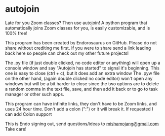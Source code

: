 # autojoin
Late for you Zoom classes? Then use autojoin! A python program that automatically joins Zoom classes for you, is easily customizable, and is 100% free!

This program has been created by Endorosaurus on GitHub. Please do not share without crediting me first. If you were to share send a link leading back here so people can check out my other future projects!

The .py file (if just double clicked, no code editor or anything) will open up a console window and say "Autojoin has started" to signal it's beginning. This one is easy to close (ctrl + c), but it does add an extra window
The .pyw file on the other hand, (again double clicked no code editor) won't open any windows but will be a bit harder to close since the two options are to delete a random comma in the text file, save, and then add it back or to go to task manager or other such apps.

This program can have infinite links, they don't have to be Zoom links, and uses 24 hour time. Don't add a colon (":") or it will break it. If requested I can add Colon support

This is Endo signing out, send questions/ideas to mishamojang@gmail.com
Take care!
